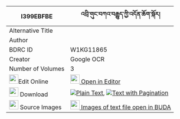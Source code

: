 |I399EBFBE|འབྲི་གུང་བཀའ་བརྒྱུད་ཀྱི་འདོན་ཆོག་སྐོར། 
| --- | --- 
|Alternative Title |
|Author | 
|BDRC ID | W1KG11865
|Creator | Google OCR
|Number of Volumes| 3
|<img width="25" src="https://img.icons8.com/color/25/000000/edit-property.png">Edit Online| [<img width="25" src="https://avatars.githubusercontent.com/u/45091458?s=200&v=4"> Open in Editor](http://editor.openpecha.org/I399EBFBE)
|<img width="25" src="https://img.icons8.com/fluent/48/000000/download-2.png"/>  Download | [![](https://img.icons8.com/color/20/000000/txt.png)Plain Text](https://github.com/Openpecha/I399EBFBE/releases/download/v1/drigung_ka_gyu_kyi_donchok_kor_plain_I399EBFBE.zip), [![](https://img.icons8.com/color/20/000000/txt.png)Text with Pagination](https://github.com/Openpecha/I399EBFBE/releases/download/v1/drigung_ka_gyu_kyi_donchok_kor_pages_I399EBFBE.zip)
|<img width="25" src="https://img.icons8.com/plasticine/100/000000/pictures-folder.png"/>  Source Images | [<img width="25" src="https://library.bdrc.io/icons/BUDA-small.svg"> Images of text file open in BUDA](https://library.bdrc.io/show/bdr:W1KG11865)